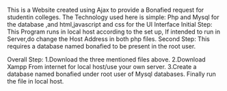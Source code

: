 This is a Website created using Ajax to provide a Bonafied request for studentin colleges. The Technology used here is simple: Php and Mysql for the database ,and html,javascript and css for the UI Interface
Initial Step: This Program runs in local host according to the set up, If intended to run in Server,do change the Host Address in both  php files. Second Step: This requires a database named bonafied to be present in the root user.

Overall Step: 1.Download the three mentioned files above. 2.Download Xampp From internet for local host/use your own server. 3.Create a database named bonafied under root user of Mysql databases. Finally run the file in local host.
